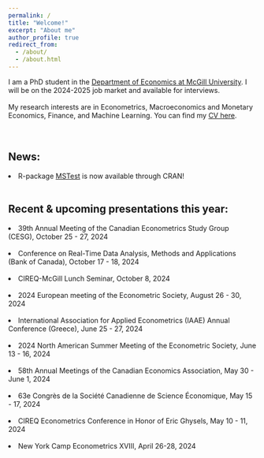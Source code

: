```yaml
---
permalink: /
title: "Welcome!"
excerpt: "About me"
author_profile: true
redirect_from: 
  - /about/
  - /about.html
---
```

I am a PhD student in the [Department of Economics at McGill University](https://www.mcgill.ca/economics/). I will be on the 2024-2025 job market and available for interviews. 
<br />
<br />
My research interests are in Econometrics, Macroeconomics and Monetary Economics, Finance, and Machine Learning. You can find my [CV here](https://roga11.github.io/gabrielrodriguez.github.io/files/GRodriguezRondon_CV.pdf). 
<br />
<br />
<br />
## News:
<li>R-package <a href="https://cran.r-project.org/web/packages/MSTest/MSTest.pdf">MSTest</a> is now available through CRAN! </li>
<br />

## Recent & upcoming presentations this year:
<li>39th Annual Meeting of the Canadian Econometrics Study Group (CESG), October 25 - 27, 2024</li>
<br />
<li>Conference on Real-Time Data Analysis, Methods and Applications (Bank of Canada), October 17 - 18, 2024</li>
<br />
<li>CIREQ-McGill Lunch Seminar, October 8, 2024</li>
<br />
<li>2024 European meeting of the Econometric Society, August 26 - 30, 2024</li>
<br />
<li>International Association for Applied Econometrics (IAAE) Annual Conference (Greece), June 25 - 27, 2024</li>
<br />
<li>2024 North American Summer Meeting of the Econometric Society, June 13 - 16, 2024</li>
<br />
<li>58th Annual Meetings of the Canadian Economics Association, May 30 - June 1, 2024</li>
<br />
<li>63e Congrès de la Société Canadienne de Science Économique, May 15 - 17, 2024</li>
<br />
<li>CIREQ Econometrics Conference in Honor of Eric Ghysels, May 10 - 11, 2024</li>
<br />
<li>New York Camp Econometrics XVIII, April 26-28, 2024</li>
<br />
